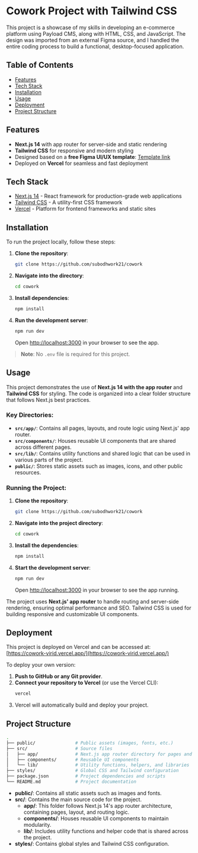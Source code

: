 # Cowork Project with Tailwind CSS

This project is a showcase of my skills in developing an e-commerce platform using Payload CMS, along with HTML, CSS, and JavaScript. The design was imported from an external Figma source, and I handled the entire coding process to build a functional, desktop-focused application.

## Table of Contents

- [Features](#features)
- [Tech Stack](#tech-stack)
- [Installation](#installation)
- [Usage](#usage)
- [Deployment](#deployment)
- [Project Structure](#project-structure)

## Features

- **Next.js 14** with app router for server-side and static rendering
- **Tailwind CSS** for responsive and modern styling
- Designed based on a **free Figma UI/UX template**: [Template link](https://www.figma.com/design/M3skpBb1PFdDWKn2wFlmJS/Cowork---Coworking-Space-Company-(Community)?node-id=0-1&node-type=canvas&t=1cCxdYCw0XyJ5xmt-0)
- Deployed on **Vercel** for seamless and fast deployment

## Tech Stack

- [Next.js 14](https://nextjs.org/) - React framework for production-grade web applications
- [Tailwind CSS](https://tailwindcss.com/) - A utility-first CSS framework
- [Vercel](https://vercel.com/) - Platform for frontend frameworks and static sites

## Installation

To run the project locally, follow these steps:

1. **Clone the repository**:
   ```bash
   git clone https://github.com/subodhwork21/cowork
   ```

2. **Navigate into the directory**:
   ```bash
   cd cowork
   ```

3. **Install dependencies**:
   ```bash
   npm install
   ```

4. **Run the development server**:
   ```bash
   npm run dev
   ```

   Open [http://localhost:3000](http://localhost:3000) in your browser to see the app.

> **Note**: No `.env` file is required for this project.

## Usage

This project demonstrates the use of **Next.js 14 with the app router** and **Tailwind CSS** for styling. The code is organized into a clear folder structure that follows Next.js best practices.

### Key Directories:

- **`src/app/`**: Contains all pages, layouts, and route logic using Next.js' app router.
- **`src/components/`**: Houses reusable UI components that are shared across different pages.
- **`src/lib/`**: Contains utility functions and shared logic that can be used in various parts of the project.
- **`public/`**: Stores static assets such as images, icons, and other public resources.

### Running the Project:

1. **Clone the repository**:
   ```bash
   git clone https://github.com/subodhwork21/cowork
   ```

2. **Navigate into the project directory**:
   ```bash
   cd cowork
   ```

3. **Install the dependencies**:
   ```bash
   npm install
   ```

4. **Start the development server**:
   ```bash
   npm run dev
   ```

   Open [http://localhost:3000](http://localhost:3000) in your browser to see the app running.

The project uses **Next.js' app router** to handle routing and server-side rendering, ensuring optimal performance and SEO. Tailwind CSS is used for building responsive and customizable UI components.

## Deployment

This project is deployed on Vercel and can be accessed at:  
[https://cowork-virid.vercel.app/](https://cowork-virid.vercel.app/)

To deploy your own version:

1. **Push to GitHub or any Git provider**.
2. **Connect your repository to Vercel** (or use the Vercel CLI):
   ```bash
   vercel
   ```
3. Vercel will automatically build and deploy your project.

## Project Structure

```bash
.
├── public/               # Public assets (images, fonts, etc.)
├── src/                  # Source files
│   ├── app/              # Next.js app router directory for pages and layout
│   ├── components/       # Reusable UI components
│   └── lib/              # Utility functions, helpers, and libraries
├── styles/               # Global CSS and Tailwind configuration
├── package.json          # Project dependencies and scripts
└── README.md             # Project documentation
```

- **public/**: Contains all static assets such as images and fonts.
- **src/**: Contains the main source code for the project.
  - **app/**: This folder follows Next.js 14's app router architecture, containing pages, layout, and routing logic.
  - **components/**: Houses reusable UI components to maintain modularity.
  - **lib/**: Includes utility functions and helper code that is shared across the project.
- **styles/**: Contains global styles and Tailwind CSS configuration.